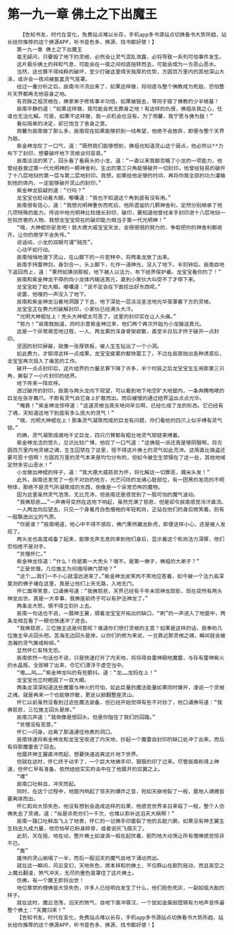 # 第一九一章 佛土之下出魔王
        【告知书友，时代在变化，免费站点难以长存，手机app多书源站点切换看书大势所趋，站长给你推荐的这个换源APP，听书音色多、换源、找书都好使！】
       第一九一章 佛土之下出魔王
       毫无疑问，只要毁了地下的灵根，必然会让灵气混乱泄露，必将导致一系列可怕事件发生。
       这片极乐佛土的祥和气息，可能会在一夜之间彻底扭转而去，可能会成为一方恶山恶水。
       当然，这也算不得纯粹的破坏，至少打破这里得天独厚的优势，方圆百万里内的其他深山大泽，或许会一夜间被氤氲灵气笼罩。
       经过一番分析之后，辰南冷汗流出来了，如果这样做，将彻底与整个佛教成为死敌，恐怕整片天界都再无他容身之地。
       有百脉之祖灵根在，佛家弟子修炼事半功倍，如果被毁去，等同于毁了佛教的少半根基！
       辰南平静的道：“如果这样做，我可能会死无葬身之地！有这样的仇恨，佛祖杀我之心，任谁也无法化解。可是，如果不这样做，我一点机会也没有。为了雨馨，我宁愿与佛为敌！”
       看似简单的决定，却已饱含了舍身之意。
       雨馨为辰南做了那么多，辰南现在如果能够抓到一线希望，他绝不会放弃，即便与整个天界为敌。
       紫金神龙叹了一口气，道：“既然我们能够想到，佛祖也知道灵山这个弱点，他必然以**力布下了封印，想要破坏地下灵根谈何容易。”
       辰南淡淡的笑了，回头看了看肩头的小龙，道：“一直以来我都忽略了小龙的一项能力，他曾经吞食过第一代光明神的一颗神舍利，生出的第三只角能够破开一切封印。他曾经轻易的破开了十八层地狱的第一层与第二层地封印。我想，如果给他足够的时间，再将你我全部的功力灌输到他的体内，一定能够破开灵山的封印。”
       紫金神龙狐疑的道：“行吗？”
       龙宝宝也眨动着大眼。嘟囔道：“我也不知道这个角到底有没有用。”
       辰南很有信心，道：“我想光明神重伤而死后，他所遗留的几颗神舍利，定然分别继承了他几项特殊的能力。传说中地光明神比较擅长封印、破印，要知道他曾经亲手封印进十八层地狱一些较厉害的人物。我想龙宝宝现在的破印能力相当于第一代光明神！”
       “哦，大神棍你安息吧！我大德大威宝宝天龙，会很很很的努力的，争取把你的神舍利都收齐。让你的绝学不会失传。”
       说话间，小龙的双眼可谓“贼亮”。
       心动不如行动。
       辰南悄悄地潜下灵山，在山脚下的一片密林中，将两条龙放了出来。
       辰南手持雷神剑，身剑合一，头上脚下，化作一道神光，没入了地下。半刻钟后。辰南自地下返回而上，道：“果然如猜测那般，地下被人以法力，布下结界保护着。龙宝宝看你的了！”
       辰南和紫金神龙不停的向小龙体内输送真元，直到小家伙大叫受不了才停下来。
       龙宝宝眨了眨大眼。嘟囔道：“说不定会在下面挖出好东西呢。”
       说罢，他嗖的一声没入了地下。
       辰南和紫金神龙沿着地洞跟了下去，地下深处一层淡淡圣洁地光华笼罩着下方的灵根。
       龙宝宝正在费力的破解封印，小家伙已经满头大汗。
       “光明大神棍在上！秃头大神棍太可恶了。这里的封印实在让人头痛。”
       “努力！”辰南鼓励道，同时示意紫金神过来，他们两个再次开始为小龙输送真元。
       这是一个异常艰苦地过程，一人、两龙累的浑身骨架欲散，直至半日后才终于破开一点封印。
       坚固的封印屏蔽，就像一张厚铁板，被人生生钻出了一个小洞。
       如此费力，才取得这样一点成果。龙宝宝疲累的都快罢工了。不过在辰南抛出各种诱惑后，龙宝宝再次投入了痛苦的工作。
       破开一点点封印后，这片结界的力量总算下降了许多，半个时辰之后龙宝宝生生用那第三只角，撕裂了一小片封印的结界。
       地下传来一阵欢呼。
       透过破开的封印，辰南与两头龙向下观望，可以看到地下地空旷大地窟内，一条奔腾咆哮的巨龙在张牙舞爪。不断有灵气自它身上扩散而出。而后缓慢的通过结界溢出点点光华。
       “俺靠！”紫金神龙惊呼道：“这道灵根当真天地间罕见啊，已经化成了龙的形态。它已经有了魂，天知道这地下到底有多么庞大的灵气！”
       “哦，光明大神棍在上！那条灵气凝聚而成的巨龙有问题，你们看他的四爪上似乎缚有灵气锁。”
       的确，灵气凝聚成魂地千丈巨龙，四只爪臂都有粗壮地灵气锁链束缚着。
       紫金神龙活的悠久，见识比较广博，他叹了一口气道：“这佛祖一派还真是够阴狠啊，将方圆百万里内地灵根之魂，生生囚禁在了这里，怪不得这片佛土的灵气如此充沛。这简直比强盗还要可恶十倍啊！方圆百万里的灵气本来是均匀分布的，但如今被生生禁锢在了这一处，其他地域定然多穷山恶水！”
       小龙做出神棍的样子，道：“我大德大威慈悲为怀，将化解这一切罪恶，偶米头发！”
       此外，辰南还发觉了一些不对劲的地方，光芒闪烁的龙魂心脏部位，有一团黑的发亮的不明物体，那绝不是灵气所凝聚成的东西，倒像是一个异常恐怖的魔物。
       因为这里虽然灵气浩荡，无比充沛，但辰南还是感觉到了一股可怕的魔气波动。
       “我佛慈悲……”一声佛号突然在这地下响起，虽然充满了慈悲，但是却令辰南感觉冷汗直流。
       一人两龙向后望去，只见一个身着月白色僧袍的年轻和尚，正站在他们的身后微笑着。别有一股飘逸出尘的气质。
       “你是谁？”辰南喝道，他心中不得不感叹，佛门果然藏龙卧虎，即便这样小心，还是被人发现了。
       两头龙也高度戒备了起来，能够无声无息的来到他们身后，显示着这个和尚法力深厚，他们恐怕绝不是对手。
       “贫僧怀仁。”
       紫金神龙惊道：“什么！你是第一大秃头？哦不。是第一佛子，佛祖的大弟子？”
       “正是贫僧。几位施主为何擅闯佛门禁地？”
       “这个……我们一不小心就溜达进来了。”紫金神龙皮笑肉不笑地应答着，如今被一个法力高深莫测的佛子堵在这里，真是让他们上天无路，入地无门。
       怀仁面带笑意，口诵佛号道：“我佛慈悲，天界已经有千年未现神龙踪影，现在突然有两头神龙出世。真是一大幸事，我佛座前终于可以有护法神龙了。”
       两条龙大怒，恨不得立刻扑上去。
       辰南一句话也不说，一展神王翼，顺着龙宝宝开拓出的缺口。“刷”的一声进入了地窟中，两条龙相互看了一眼也快速冲了进去。
       “我佛慈悲，三位施主这是何意呢？难道你们想打灵根的主意？如果是这样的话，我奉劝几位施主早点回头吧。苦海无边回头是岸。以你们的修为来说，一旦靠近那灵根之魂，瞬间就会被浩瀚的灵气撕成粉碎。”
       显然怀仁有恃无恐。
       辰南依然一句话也不说，只是快速打开了内天地，将将得自雷神殿地魔雷，与存有雷神紫火的水晶瓶，全部移了出来，令它们漂浮于虚空当中。
       “嗷……呜……”紫金神龙叫的有些颤抖。道：“龙……龙妈在上！”
       龙宝宝也立时瞪圆了一双大眼。
       两条龙深深知道这些魔雷与神火的可怕，如此巨量的魔法能量如果同时爆开，漫说一个灵根之魂，就是再来一个也能够炸散，更足以掀翻整座灵山。
       怀仁以前虽然没看到过这些魔法装备，但已经开始觉得有些不对劲了，他口诵佛号道：“我佛慈悲，三位施主回头是岸。”
       辰南沉声道：“我倒像是想回头。但是你阻住了我们的回路。”
       “贫僧没有恶意。”
       怀仁一闪身。远离了那道通往地表的洞口。
       辰南快速将紫金神龙和龙宝宝收进了内天地，抄起一个魔雷自封印的缺口处冲了出来。而后有将那魔雷丢了回去。
       他展开神王翼直冲而起，想要快速逃离这片地下世界。
       但就在这时，怀仁终于动手了，一个巨大地佛手印，狠狠的印了过来。尽管辰南称得上神速，但怀仁早有准备，依然结结实实的击中在了他展开的双翼之上。
       “噗”
       辰南口吐鲜血，冲天而起。
       同时，在这个过程中，地窟内响起了惊天的爆炸之音，宛如天崩地裂了一般，震地人魂魄皆要离体而出。
       怀仁和尚大惊失色，他没有想到会造成这样的后果，他感觉世界末日来临了一般，整个人仿佛失去了灵魂，道：“纵是杀死你们一千次，也难以弥补这滔天大祸啊！”
       辰南一路口吐鲜血飞上了地表，怀仁的一记佛手印震裂了他的五脏六腑，如果没有神王翼生生挡去九成力量，他恐怕早已粉身碎骨，或者说灰飞烟灭了。
       此刻，天在摇，地在动，整片佛土如波浪一般在起伏着，剧烈地大动荡让所有僧佛感觉惊异不已。
       “轰”
       雄伟的灵山崩塌了一半，而后一股滔天的魔气自地下涌动而出。
       就在这一瞬间，风云变幻，天地失色，原本祥和的佛土，不仅群山在剧烈摇动，而且高空之上魔云翻滚，煞气冲天，无尽的墨色笼罩住了这片佛土。
       仿佛，有一个魔王即将出世！
       地位尊崇的僧佛皆大惊失色，许多人已经明白发生了什么，他们脸色死灰，一副如临大敌的样子。
       就在这时，魔云浩荡，滔天的煞气，自地下直冲霄汉，一个犹如金属般铿锵有力地声音传遍整个佛土：“天魔归来！”
       【告知书友，时代在变化，免费站点难以长存，手机app多书源站点切换看书大势所趋，站长给你推荐的这个换源APP，听书音色多、换源、找书都好使！】